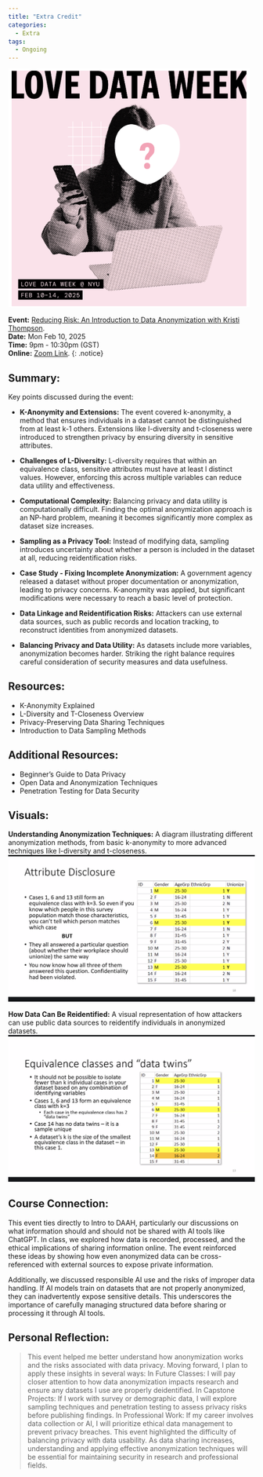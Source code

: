 ```yaml
---
title: "Extra Credit"
categories:
  - Extra
tags:
  - Ongoing
---
```

![This is a Extra Credit Poster image](/assets/images/extra-credit-event.png "This is a Extra Credit Poster image.")

**Event:** [Reducing Risk: An Introduction to Data Anonymization with Kristi Thompson](https://nyu.libcal.com/event/13661742?f=h).
<br/>
**Date:** Mon Feb 10, 2025 
<br/>
**Time:** 9pm - 10:30pm (GST)
<br/>
**Online:** [Zoom Link](https://nyu.zoom.us/j/92900010001).
{: .notice}

## Summary:

Key points discussed during the event:
* **K-Anonymity and Extensions:** The event covered k-anonymity, a method that ensures individuals in a dataset cannot be distinguished from at least k-1 others. Extensions like l-diversity and t-closeness were introduced to strengthen privacy by ensuring diversity in sensitive attributes.

* **Challenges of L-Diversity:** L-diversity requires that within an equivalence class, sensitive attributes must have at least l distinct values. However, enforcing this across multiple variables can reduce data utility and effectiveness.

* **Computational Complexity:** Balancing privacy and data utility is computationally difficult. Finding the optimal anonymization approach is an NP-hard problem, meaning it becomes significantly more complex as dataset size increases.

* **Sampling as a Privacy Tool:** Instead of modifying data, sampling introduces uncertainty about whether a person is included in the dataset at all, reducing reidentification risks.

* **Case Study - Fixing Incomplete Anonymization:** A government agency released a dataset without proper documentation or anonymization, leading to privacy concerns. K-anonymity was applied, but significant modifications were necessary to reach a basic level of protection.

* **Data Linkage and Reidentification Risks:** Attackers can use external data sources, such as public records and location tracking, to reconstruct identities from anonymized datasets.

* **Balancing Privacy and Data Utility:** As datasets include more variables, anonymization becomes harder. Striking the right balance requires careful consideration of security measures and data usefulness.

## Resources: 

* K-Anonymity Explained
* L-Diversity and T-Closeness Overview
* Privacy-Preserving Data Sharing Techniques
* Introduction to Data Sampling Methods

## Additional Resources: 

* Beginner’s Guide to Data Privacy
* Open Data and Anonymization Techniques
* Penetration Testing for Data Security

## Visuals: 

**Understanding Anonymization Techniques:** A diagram illustrating different anonymization methods, from basic k-anonymity to more advanced techniques like l-diversity and t-closeness.
![This is a Extra Credit How Data Can Be Reidentified image](/assets/images/extra-credit-howDataCanBeReidentified.png "This is a Extra Credit How Data Can Be Reidentified image.")

**How Data Can Be Reidentified:** A visual representation of how attackers can use public data sources to reidentify individuals in anonymized datasets.
![This is a Extra Credit Understanding Anonymization Techniques image](/assets/images/extra-credit-understandingAnonymizationTechniques.png "This is a Extra Credit Understanding Anonymization Techniques image.")

## Course Connection:

This event ties directly to Intro to DAAH, particularly our discussions on what information should and should not be shared with AI tools like ChatGPT. In class, we explored how data is recorded, processed, and the ethical implications of sharing information online. The event reinforced these ideas by showing how even anonymized data can be cross-referenced with external sources to expose private information.

Additionally, we discussed responsible AI use and the risks of improper data handling. If AI models train on datasets that are not properly anonymized, they can inadvertently expose sensitive details. This underscores the importance of carefully managing structured data before sharing or processing it through AI tools.

## Personal Reflection: 

> This event helped me better understand how anonymization works and the risks associated with data privacy. Moving forward, I plan to apply these insights in several ways:
In Future Classes: I will pay closer attention to how data anonymization impacts research and ensure any datasets I use are properly deidentified.
In Capstone Projects: If I work with survey or demographic data, I will explore sampling techniques and penetration testing to assess privacy risks before publishing findings.
In Professional Work: If my career involves data collection or AI, I will prioritize ethical data management to prevent privacy breaches.
This event highlighted the difficulty of balancing privacy with data usability. As data sharing increases, understanding and applying effective anonymization techniques will be essential for maintaining security in research and professional fields.